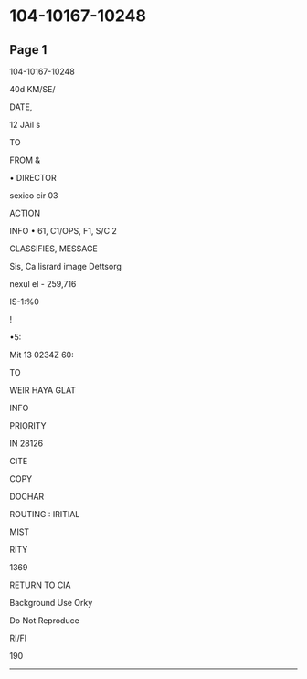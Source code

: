 # 104-10167-10248

## Page 1

104-10167-10248

40d KM/SE/

DATE,

12 JAil s

TO

FROM &

• DIRECTOR

sexico cir 03

ACTION

INFO • 61, C1/OPS, F1, S/C 2

CLASSIFIES, MESSAGE

Sis, Ca lisrard image Dettsorg

nexul el - 259,716

IS-1:%0

!

•5:

Mit 13 0234Z 60:

TO

WEIR HAYA GLAT

INFO

PRIORITY

IN 28126

CITE

COPY

DOCHAR

ROUTING : IRITIAL

MIST

RITY

1369

RETURN TO CIA

Background Use Orky

Do Not Reproduce

RI/Fl

190

---

